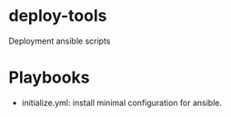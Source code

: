# deploy-tools
Deployment ansible scripts

# Playbooks
* initialize.yml: install minimal configuration for ansible.
